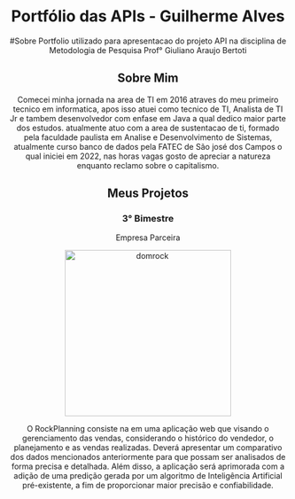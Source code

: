 <div align="center">

# Portfólio das APIs - Guilherme Alves

#Sobre
Portfolio utilizado para apresentacao do projeto API na disciplina de Metodologia de Pesquisa Prof° Giuliano Araujo Bertoti




## Sobre Mim

Comecei minha jornada na area de TI em 2016 atraves do meu primeiro tecnico em informatica, apos isso atuei como tecnico de TI, Analista de TI Jr e tambem desenvolvedor com enfase em Java a qual dedico maior parte dos estudos. atualmente atuo com a area de sustentacao
de ti, formado pela faculdade paulista em Analise e Desenvolvimento de Sistemas, atualmente curso banco de dados pela FATEC de São josé dos Campos
o qual iniciei em 2022, nas horas vagas gosto de apreciar a natureza enquanto reclamo sobre o capitalismo.


## Meus Projetos


### 3° Bimestre


<p align="center">Empresa Parceira</p>

<a href="https://www.domrock.net/">
<img src="https://github.com/GuiAlvesdev/portfoliobancodedadosfatec/blob/main/domrock.jpg" alt="domrock" style="width:300px;height:300px;"></a>

O RockPlanning consiste  na em uma aplicação web que visando o gerenciamento  das vendas, considerando o histórico do vendedor, o planejamento e as vendas realizadas. Deverá apresentar um comparativo dos dados mencionados anteriormente para que possam ser analisados de forma precisa e detalhada. Além disso, a aplicação será aprimorada com a adição de uma predição gerada por um algoritmo de Inteligência Artificial pré-existente, a fim de proporcionar maior precisão e confiabilidade.




</div>
